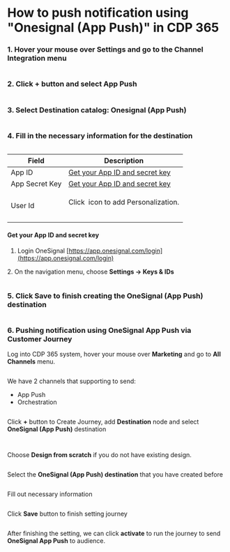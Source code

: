 # How to push notification using "Onesignal (App Push)" in CDP 365

### 1. Hover your mouse over Settings and go to the Channel Integration menu

<figure><img src="../../.gitbook/assets/image (3260).png" alt=""><figcaption></figcaption></figure>

### 2. Click + button and select App Push

<figure><img src="../../.gitbook/assets/image (3261).png" alt=""><figcaption></figcaption></figure>

### 3. Select Destination catalog: Onesignal (App Push)

<figure><img src="../../.gitbook/assets/image (3344).png" alt=""><figcaption></figcaption></figure>

### 4. Fill in the necessary information for the destination <a href="#id-4.-fill-in-the-necessary-information-for-the-destination" id="id-4.-fill-in-the-necessary-information-for-the-destination"></a>

<figure><img src="../../.gitbook/assets/image (3264).png" alt=""><figcaption></figcaption></figure>

| Field          | Description                                                                                                                                                                                                            |
| -------------- | ---------------------------------------------------------------------------------------------------------------------------------------------------------------------------------------------------------------------- |
| App ID         | ​[Get your App ID and secret key](https://app.gitbook.com/o/-LzunofLVjpTa_-p1PQt/s/mECwNqMNUmu6OXHSYgDv/quick-start-guide/how-to-push-notification-using-onesignal-app-push-in-cdp-365#get-your-app-id-and-secret-key) |
| App Secret Key | [Get your App ID and secret key](how-to-push-notification-using-onesignal-app-push-in-cdp-365.md#get-your-app-id-and-secret-key)                                                                                       |
| User Id        | <p>Click <img src="../../.gitbook/assets/image (456).png" alt=""> icon to add Personalization. </p><p><img src="../../.gitbook/assets/image (3263).png" alt="" data-size="original"></p>                               |

#### **Get your App ID and secret key**

1. Login OneSignal [https://app.onesignal.com/login](https://app.onesignal.com/login)

&#x20; 2\. On the navigation menu, choose **Settings -> Keys & IDs**

<figure><img src="https://files.gitbook.com/v0/b/gitbook-x-prod.appspot.com/o/spaces%2FmECwNqMNUmu6OXHSYgDv%2Fuploads%2F6qyuU9QcoDmkBalmd8T4%2Fimage.png?alt=media&#x26;token=265bc2dd-3037-413e-96fa-baebad0705b1" alt=""><figcaption></figcaption></figure>

### 5. Click Save to finish creating the OneSignal (App Push) destination

<figure><img src="../../.gitbook/assets/image (3265).png" alt=""><figcaption></figcaption></figure>

### 6. Pushing notification using OneSignal App Push via Customer Journey

Log into CDP 365 system,  hover your mouse over **Marketing** and go to **All Channels** menu.

<figure><img src="../../.gitbook/assets/image (3266).png" alt=""><figcaption></figcaption></figure>

We have 2 channels that supporting to send:

* App Push
* Orchestration

<figure><img src="../../.gitbook/assets/image (3267).png" alt=""><figcaption></figcaption></figure>

Click **+** button to Create Journey, add **Destination** node and select **OneSignal (App Push)** destination

<figure><img src="../../.gitbook/assets/image (3268).png" alt=""><figcaption></figcaption></figure>

<figure><img src="../../.gitbook/assets/image (3345).png" alt=""><figcaption></figcaption></figure>

Choose **Design from scratch** if you do not have existing design.&#x20;

<figure><img src="../../.gitbook/assets/image (3270).png" alt=""><figcaption></figcaption></figure>

Select the **OneSignal (App Push) destination** that you have created before

<figure><img src="../../.gitbook/assets/image (3271).png" alt=""><figcaption></figcaption></figure>

Fill out necessary information

<figure><img src="../../.gitbook/assets/image (3346).png" alt=""><figcaption></figcaption></figure>

Click **Save** button to finish setting journey

<figure><img src="../../.gitbook/assets/image (3347).png" alt=""><figcaption></figcaption></figure>

After finishing the setting, we can click **activate** to run the journey to send **OneSignal App Push** to audience.
